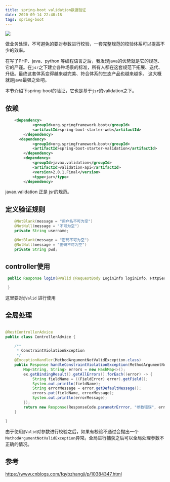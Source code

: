 ```yaml
---
title: spring-boot validation数据验证
date: 2020-09-14 22:40:18
tags: spring-boot
---
```


![](http://img.rc5j.cn/blog20200914225941.png)

做业务处理，不可避免的要对参数进行校验，一套完整规范的校验体系可以提高不少的效率。

在写了PHP、java、python 等编程语言之后，我发现java的优势就是它的规范、它的严谨。在`jsr`之下建立各种场景的标准，所有人都在这套规范下拓展、迭代、升级。最终这套体系变得越来越完美、符合体系的生态产品也越来越多。 这大概就是java最强之处吧。

本节介绍下spring-boot的验证，它也是基于`jsr`的validation之下。

<!--more-->

## 依赖

```xml
    <dependency>
            <groupId>org.springframework.boot</groupId>
            <artifactId>spring-boot-starter-web</artifactId>
        </dependency>
      <dependency> 
            <groupId>org.springframework.boot</groupId> 
            <artifactId>spring-boot-starter-validation</artifactId> 
        </dependency>
        <dependency>
            <groupId>javax.validation</groupId>
            <artifactId>validation-api</artifactId>
            <version>2.0.1.Final</version>
            <type>jar</type>
        </dependency>
```
javax.validation 正是 jsr的规范。

## 定义验证规则

```java
    @NotBlank(message = "用户名不可为空")
    @NotNull(message = "不可为空")
    private String username;

    @NotBlank(message = "密码不可为空")
    @NotNull(message = "密码不可为空")
    private String pwd;
```

## controller使用

```java
 public Response login(@Valid @RequestBody LoginInfo loginInfo, HttpServletRequest request, HttpSession session) {

 }


```
这里要对`@Valid` 进行使用

## 全局处理

```java
 
@RestControllerAdvice
public class ControllerAdvice {

    /**
     * ConstraintViolationException
     */
    @ExceptionHandler(MethodArgumentNotValidException.class)
    public Response handleConstraintViolationException(MethodArgumentNotValidException ex) {
        Map<String, String> errors = new HashMap<>();
        ex.getBindingResult().getAllErrors().forEach((error) -> {
            String fieldName = ((FieldError) error).getField();
            System.out.println(fieldName);
            String errorMessage = error.getDefaultMessage();
            errors.put(fieldName, errorMessage);
            System.out.println(errorMessage);
        });
        return new Response(ResponseCode.parametrErrror, "参数错误", errors);
    }

}
```
由于使用`@Valid`对参数进行校验之后，如果有校验不通过会抛出一个`MethodArgumentNotValidException`异常。全局进行捕获之后可以全局处理参数不正确的情况。


## 参考

https://www.cnblogs.com/fqybzhangji/p/10384347.html


